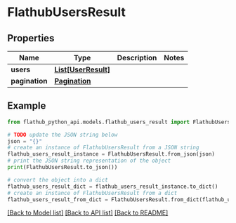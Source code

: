 # FlathubUsersResult


## Properties

Name | Type | Description | Notes
------------ | ------------- | ------------- | -------------
**users** | [**List[UserResult]**](UserResult.md) |  | 
**pagination** | [**Pagination**](Pagination.md) |  | 

## Example

```python
from flathub_python_api.models.flathub_users_result import FlathubUsersResult

# TODO update the JSON string below
json = "{}"
# create an instance of FlathubUsersResult from a JSON string
flathub_users_result_instance = FlathubUsersResult.from_json(json)
# print the JSON string representation of the object
print(FlathubUsersResult.to_json())

# convert the object into a dict
flathub_users_result_dict = flathub_users_result_instance.to_dict()
# create an instance of FlathubUsersResult from a dict
flathub_users_result_from_dict = FlathubUsersResult.from_dict(flathub_users_result_dict)
```
[[Back to Model list]](../README.md#documentation-for-models) [[Back to API list]](../README.md#documentation-for-api-endpoints) [[Back to README]](../README.md)


